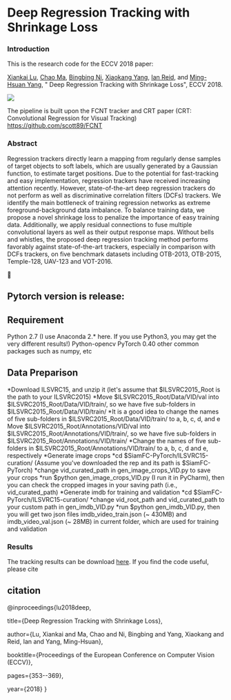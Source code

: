 # Deep Regression Tracking with Shrinkage Loss

### Introduction

This is the research code for the ECCV 2018 paper: 

[Xiankai Lu](https://github.com/carrierlxk),  [Chao Ma](https://sites.google.com/site/chaoma99/), [Bingbing Ni](https://scholar.google.com/citations?user=eUbmKwYAAAAJ&hl=en), [Xiaokang Yang](http://english.seiee.sjtu.edu.cn/english/detail/842_802.htm), [Ian Reid](https://cs.adelaide.edu.au/~ianr/), and [Ming-Hsuan Yang](http://faculty.ucmerced.edu/mhyang/), " Deep Regression Tracking with Shrinkage Loss", ECCV 2018. 

![](../master/images/framework.png)

The pipeline is built upon the FCNT tracker and CRT paper (CRT: Convolutional Regression for Visual Tracking) 
https://github.com/scott89/FCNT
### Abstract
Regression trackers directly learn a mapping from regularly dense samples of target objects to soft labels, which are usually generated by a Gaussian function, to estimate target positions. Due to the potential for fast-tracking and easy implementation, regression trackers have received increasing attention recently. However, state-of-the-art deep regression trackers do not perform as well as discriminative correlation filters (DCFs) trackers. We identify the main bottleneck of training regression networks as extreme foreground-background data imbalance. To balance training data, we propose a novel shrinkage loss to penalize the importance of easy training data.  Additionally, we apply residual connections to fuse multiple convolutional layers as well as their output response maps. Without bells and whistles, the proposed deep regression tracking method performs favorably against state-of-the-art trackers, especially in comparison with DCFs trackers, on five benchmark datasets including OTB-2013, OTB-2015, Temple-128, UAV-123 and VOT-2016.


:tada:

Pytorch version is release:
--
Requirement
--
Python 2.7 (I use Anaconda 2.* here. If you use Python3, you may get the very different results!)
Python-opencv
PyTorch 0.40
other common packages such as numpy, etc


## Data Preparison

*Download ILSVRC15, and unzip it (let's assume that $ILSVRC2015_Root is the path to your ILSVRC2015)
  *Move $ILSVRC2015_Root/Data/VID/val into $ILSVRC2015_Root/Data/VID/train/, so we have five sub-folders in $ILSVRC2015_Root/Data/VID/train/
  *It is a good idea to change the names of five sub-folders in $ILSVRC2015_Root/Data/VID/train/ to a, b, c, d, and e
Move $ILSVRC2015_Root/Annotations/VID/val into $ILSVRC2015_Root/Annotations/VID/train/, so we have five sub-folders in $ILSVRC2015_Root/Annotations/VID/train/
  *Change the names of five sub-folders in $ILSVRC2015_Root/Annotations/VID/train/ to a, b, c, d and e, respectively
*Generate image crops
  *cd $SiamFC-PyTorch/ILSVRC15-curation/ (Assume you've downloaded the rep and its path is $SiamFC-PyTorch)
  *change vid_curated_path in gen_image_crops_VID.py to save your crops
  *run $python gen_image_crops_VID.py (I run it in PyCharm), then you can check the cropped images in your saving path (i.e., vid_curated_path)
*Generate imdb for training and validation
  *cd $SiamFC-PyTorch/ILSVRC15-curation/
  *change vid_root_path and vid_curated_path to your custom path in gen_imdb_VID.py
  *run $python gen_imdb_VID.py, then you will get two json files imdb_video_train.json (~ 430MB) and imdb_video_val.json (~ 28MB) in current folder, which are used for training and validation

### Results
The tracking results can be download [here](https://github.com/chaoma99/DSLT).
If you find the code useful, please cite
## citation
@inproceedings{lu2018deep,

  title={Deep Regression Tracking with Shrinkage Loss},
  
  author={Lu, Xiankai and Ma, Chao and Ni, Bingbing and Yang, Xiaokang and Reid, Ian and Yang, Ming-Hsuan},
  
  booktitle={Proceedings of the European Conference on Computer Vision (ECCV)},
  
  pages={353--369},
  
  year={2018}
}


